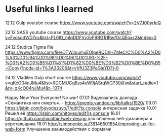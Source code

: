 # Useful links I learned

12.12 Gulp youtube course https://www.youtube.com/watch?v=2V7J00yrIuQ

22.12 SASS youtube course https://www.youtube.com/watch?v=FvosodWD7cs&list=PL0lO_mIqDDFVv3vF9BG1j1RwfGcQEoxs2&index=3

24.12 Studica Figma file https://www.figma.com/file/OTWJoumuEOIpeRQDhHZMeC/C%D0%A2%D0%A3%D0%94%D0%98%D0%9A%D0%90-%2F-%D0%A2%D0%B5%D1%81%D1%82%D0%BE%D0%B2%D0%BE%D0%B5-(Copy)?node-id=1%3A33206&t=vVfU3Z3PeGieYD7t-0

24.12 Vladilen Gulp short course https://www.youtube.com/watch?v=qKcO04nJMu4&list=RDCMUCg8ss4xW9jASrqWGP30jXiw&start_radio=1&rv=qKcO04nJMu4&t=1074

Happy New Year Everyone! No war!
07.01 Видеозапись доклада «Семантика или смерть». - https://events.yandex.ru/lib/talks/1520/
09.01 https://jsbin.com/bevodezuyo/1/edit?js,console интересная задачка
10.01 Решил её https://jsbin.com/hitoyex/edit?js,console
16.01 https://github.com/nicothin/web-design для общения веб-дизайнера и верстальщика
18.01 http://simonenko.su/38146501854/improving-ux-for-web-form Улучшение взаимодействия с формами
